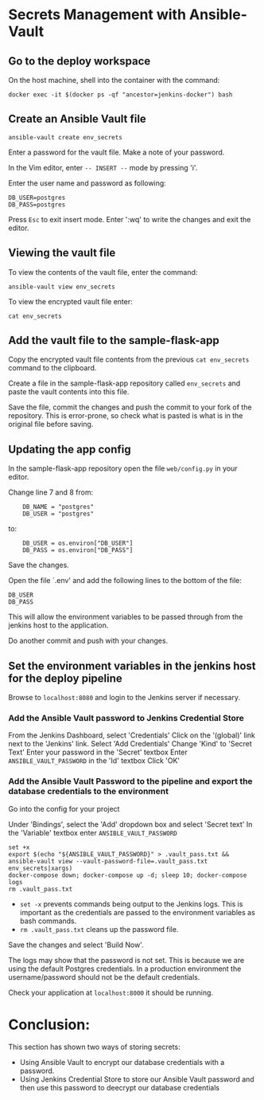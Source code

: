 # Secrets Management with Ansible-Vault

## Go to the deploy workspace

On the host machine, shell into the container with the command:

```
docker exec -it $(docker ps -qf "ancestor=jenkins-docker") bash 
```

## Create an Ansible Vault file

```
ansible-vault create env_secrets
```

Enter a password for the vault file. Make a note of your password.

In the Vim editor, enter `-- INSERT --` mode by pressing 'i'.

Enter the user name and password as following:

```
DB_USER=postgres
DB_PASS=postgres
```

Press `Esc` to exit insert mode. Enter ':wq' to write the changes and exit the editor.

## Viewing the vault file

To view the contents of the vault file, enter the command:

```
ansible-vault view env_secrets
```

To view the encrypted vault file enter:

```
cat env_secrets
```

## Add the vault file to the sample-flask-app

Copy the encrypted vault file contents from the previous `cat env_secrets` command to the clipboard.

Create a file in the sample-flask-app repository called `env_secrets` and paste the vault contents into this file.

Save the file, commit the changes and push the commit to your fork of the repository. This is error-prone, so check what is pasted is what is in the original file before saving.

## Updating the app config

In the sample-flask-app repository open the file `web/config.py` in your editor.

Change line 7 and 8 from:

```python3
    DB_NAME = "postgres"
    DB_USER = "postgres"

```

to:

```python3
    DB_USER = os.environ["DB_USER"]
    DB_PASS = os.environ["DB_PASS"]

```

Save the changes.

Open the file `.env' and add the following lines to the bottom of the file:

```
DB_USER
DB_PASS
```

This will allow the environment variables to be passed through from the jenkins host to the application.

Do another commit and push with your changes.

## Set the environment variables in the jenkins host for the deploy pipeline

Browse to `localhost:8080` and login to the Jenkins server if necessary.

### Add the Ansible Vault password to Jenkins Credential Store

From the Jenkins Dashboard, select 'Credentials'
Click on the '(global)' link next to the 'Jenkins' link.
Select 'Add Credentials'
Change 'Kind' to 'Secret Text'
Enter your password in the 'Secret' textbox
Enter `ANSIBLE_VAULT_PASSWORD` in the 'Id' textbox
Click 'OK'

### Add the Ansible Vault Password to the pipeline and export the database credentials to the environment

Go into the config for your project

Under 'Bindings', select the 'Add' dropdown box and select 'Secret text'
In the 'Variable' textbox enter `ANSIBLE_VAULT_PASSWORD`

```
set +x
export $(echo "${ANSIBLE_VAULT_PASSWORD}" > .vault_pass.txt && ansible-vault view --vault-password-file=.vault_pass.txt env_secrets|xargs)
docker-compose down; docker-compose up -d; sleep 10; docker-compose logs
rm .vault_pass.txt
```

- `set -x` prevents commands being output to the Jenkins logs. This is important as the credentials are passed to the environment variables as bash commands.
- `rm .vault_pass.txt` cleans up the password file.

Save the changes and select 'Build Now'.

The logs may show that the password is not set. This is because we are using the default Postgres credentials. In a production environment the username/password should not be the default credentials.

Check your application at `localhost:8000` it should be running.

# Conclusion:

This section has shown two ways of storing secrets:

- Using Ansible Vault to encrypt our database credentials with a password.
- Using Jenkins Credential Store to store our Ansible Vault password and then use this password to deecrypt our database credentials
